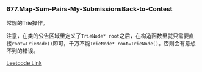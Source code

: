 ### 677.Map-Sum-Pairs-My-SubmissionsBack-to-Contest

常规的Trie操作。

注意，在类的公告区域里定义了```TrieNode* root```之后，在构造函数里就只需要直接```root=TrieNode()```即可，千万不能```TrieNode* root=TrieNode()```。否则会有意想不到的错误。


[Leetcode Link](https://leetcode.com/problems/map-sum-pairs)